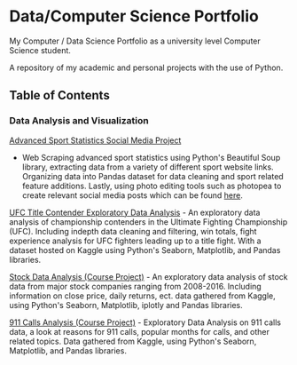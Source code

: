 # Data/Computer Science Portfolio
My Computer / Data Science Portfolio as a university level Computer Science student.

A repository of my academic and personal projects with the use of Python.

## Table of Contents

### Data Analysis and Visualization

[Advanced Sport Statistics Social Media Project](https://github.com/brock-r/Data-Computer-Science-Portfolio/tree/master/AndNewAnalytics)
- Web Scraping advanced sport statistics using Python's Beautiful Soup library, extracting data from a variety of different sport website links. Organizing data into Pandas dataset for data cleaning and sport related feature additions. Lastly, using photo editing tools such as photopea to create relevant social media posts which can be found [here]( https://www.instagram.com/andnewanalytics/).

[UFC Title Contender Exploratory Data Analysis](https://github.com/brock-r/Data-Computer-Science-Portfolio/blob/master/UFC%20Contender%20Analysis.ipynb) - An exploratory data analysis of championship contenders in the Ultimate Fighting Championship (UFC). Including indepth data cleaning and filtering, win totals, fight experience analysis for UFC fighters leading up to a title fight. With a dataset hosted on Kaggle using Python's Seaborn, Matplotlib, and Pandas libraries.

[Stock Data Analysis (Course Project)](https://github.com/brock-r/Data-Computer-Science-Portfolio/blob/master/Finance%20Capstone%20Project%20.ipynb) - An exploratory data analysis of stock data from major stock companies ranging from 2008-2016. Including information on close price, daily returns, ect. data gathered from Kaggle, using Python's Seaborn, Matplotlib, iplotly and Pandas libraries.

[911 Calls Analysis (Course Project)](https://github.com/brock-r/Data-Computer-Science-Portfolio/blob/master/Data%20Capstone%20Project%20911%20Calls.ipynb) - Exploratory Data Analysis on 911 calls data, a look at reasons for 911 calls, popular months for calls, and other related topics. Data gathered from Kaggle, using Python's Seaborn, Matplotlib, and Pandas libraries.

